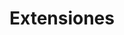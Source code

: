 ---
layout: 'layouts/project-landing.njk'
title: 'Extensiones'
metaDesc: 'Lorem ipsum dolor sit amet, consectetur adipiscing elit. Phasellus
diam neque, scelerisque et dignissim a, bibendum eu lectus. Suspendisse
facilisis fringilla justo ut hendrerit. Vestibulum justo metus, accumsan quis
tempus mattis, mollis vel odio. Fusce quam elit, rutrum non rhoncus in, gravida
et magna. Nunc efficitur massa et velit imperdiet, sit amet consectetur mi
ultrices. Quisque at dui ut sem dignissim dapibus. Suspendisse quis interdum
est.'
---